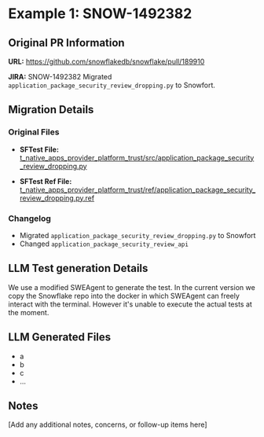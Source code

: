 # Example 1: SNOW-1492382

## Original PR Information

**URL:** https://github.com/snowflakedb/snowflake/pull/189910

**JIRA:** SNOW-1492382 Migrated `application_package_security_review_dropping.py` to Snowfort.

## Migration Details

### Original Files
* **SFTest File:** [t_native_apps_provider_platform_trust/src/application_package_security_review_dropping.py](https://github.com/snowflakedb/snowflake/blob/219948a7c9b65283a323139cea89a3cabdf5b259/RegressionTests/regressions/t_native_apps_provider_platform_trust/src/application_package_security_review_dropping.py)

* **SFTest Ref File:** 
[t_native_apps_provider_platform_trust/ref/application_package_security_review_dropping.py.ref](https://github.com/snowflakedb/snowflake/blob/6bf9883fd94688c462c87997b3129caaf2e5578b/RegressionTests/regressions/t_native_apps_provider_platform_trust/ref/application_package_security_review_dropping.py.ref)

### Changelog
- Migrated `application_package_security_review_dropping.py` to Snowfort
- Changed `application_package_security_review_api`

## LLM Test generation Details
We use a modified SWEAgent to generate the test. In the current version we copy the Snowflake repo into the docker in which SWEAgent can freely interact with the terminal. However it's unable to execute the actual tests at the moment.



## LLM Generated Files
- a
- b
- c
- ...

## Notes
[Add any additional notes, concerns, or follow-up items here]